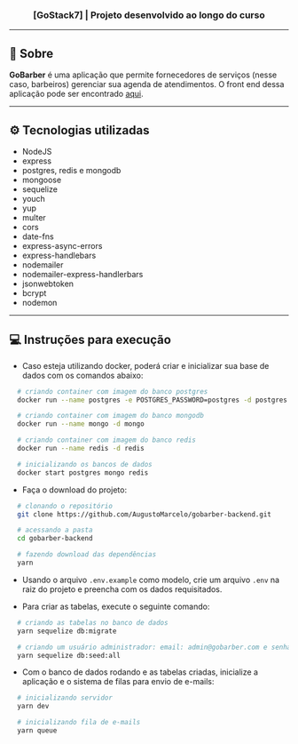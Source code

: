<h3 align="center">
  [GoStack7] | Projeto desenvolvido ao longo do curso
</h3>

---

## 📑 Sobre

**GoBarber** é uma aplicação que permite fornecedores de serviços (nesse caso, barbeiros) gerenciar sua agenda de atendimentos.
O front end dessa aplicação pode ser encontrado [aqui](https://github.com/AugustoMarcelo/gobarber-frontend).

---

## ⚙ Tecnologias utilizadas

- NodeJS
- express
- postgres, redis e mongodb
- mongoose
- sequelize
- youch
- yup
- multer
- cors
- date-fns
- express-async-errors
- express-handlebars
- nodemailer
- nodemailer-express-handlerbars
- jsonwebtoken
- bcrypt
- nodemon

---

## 💻 Instruções para execução

- Caso esteja utilizando docker, poderá criar e inicializar sua base de dados com os comandos abaixo:
```bash
  # criando container com imagem do banco postgres
  docker run --name postgres -e POSTGRES_PASSWORD=postgres -d postgres

  # criando container com imagem do banco mongodb
  docker run --name mongo -d mongo

  # criando container com imagem do banco redis
  docker run --name redis -d redis

  # inicializando os bancos de dados
  docker start postgres mongo redis
```

- Faça o download do projeto:
```bash
  # clonando o repositório
  git clone https://github.com/AugustoMarcelo/gobarber-backend.git

  # acessando a pasta
  cd gobarber-backend

  # fazendo download das dependências
  yarn
```

- Usando o arquivo `.env.example` como modelo, crie um arquivo `.env` na raiz do projeto e preencha com os dados requisitados.

- Para criar as tabelas, execute o seguinte comando:
```bash
  # criando as tabelas no banco de dados
  yarn sequelize db:migrate

  # criando um usuário administrador: email: admin@gobarber.com e senha: 123456
  yarn sequelize db:seed:all
```

- Com o banco de dados rodando e as tabelas criadas, inicialize a aplicação e o sistema de filas para envio de e-mails:
```bash
  # inicializando servidor
  yarn dev

  # inicializando fila de e-mails
  yarn queue
```
